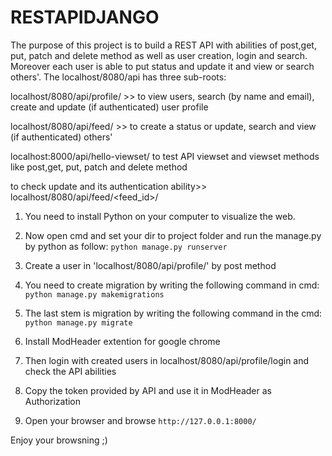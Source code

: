 # RESTAPIDJANGO
The purpose of this project is to build a REST API with abilities of post,get, put, patch and delete method as well as user creation, login and search. 
Moreover each user is able to put status and update it and view or search others'. The localhost/8080/api has three sub-roots:

localhost/8080/api/profile/ >> to view users, search (by name and email), create and update (if authenticated) user profile

localhost/8080/api/feed/ >> to create a status or update, search and view (if authenticated) others' 

localhost:8000/api/hello-viewset/ to test API viewset and viewset methods like  post,get, put, patch and delete method 

to check update and its authentication ability>> localhost/8080/api/feed/<feed_id>/






1. You need to install Python on your computer to visualize the web. 


 
2. Now open cmd and set your dir to project folder and run the manage.py by python as follow:
   `python manage.py runserver`
   
   
3. Create a user in 'localhost/8080/api/profile/' by post method



4. You need to create migration by writing the following command in cmd:
   `python manage.py makemigrations`
   
   
   
5. The last stem is migration by writing the following command in the cmd:
   `python manage.py migrate`
   
   

6. Install ModHeader extention for google chrome



7. Then login with created users in localhost/8080/api/profile/login and check the API abilities


8. Copy the token provided by API and use it in ModHeader as Authorization 


  
6. Open your browser and browse `http://127.0.0.1:8000/`


  
Enjoy your browsning ;)  
 

